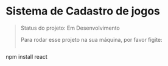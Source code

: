 # Sistema de Cadastro de jogos

> Status do projeto: Em Desenvolvimento
>
> Para rodar esse projeto na sua máquina, por favor figite:
>
> ```
npm install react
````
